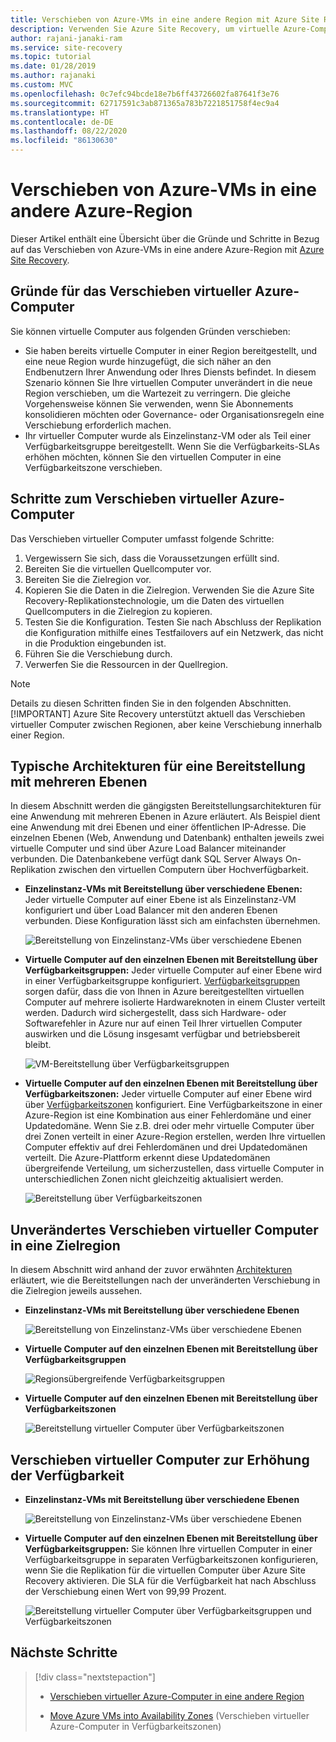 ```yaml
---
title: Verschieben von Azure-VMs in eine andere Region mit Azure Site Recovery
description: Verwenden Sie Azure Site Recovery, um virtuelle Azure-Computer aus einer Azure-Region in eine andere zu verschieben.
author: rajani-janaki-ram
ms.service: site-recovery
ms.topic: tutorial
ms.date: 01/28/2019
ms.author: rajanaki
ms.custom: MVC
ms.openlocfilehash: 0c7efc94bcde18e7b6ff43726602fa87641f3e76
ms.sourcegitcommit: 62717591c3ab871365a783b7221851758f4ec9a4
ms.translationtype: HT
ms.contentlocale: de-DE
ms.lasthandoff: 08/22/2020
ms.locfileid: "86130630"
---
```

# <a name="moving-azure-vms-to-another-azure-region"></a>Verschieben von Azure-VMs in eine andere Azure-Region

Dieser Artikel enthält eine Übersicht über die Gründe und Schritte in Bezug auf das Verschieben von Azure-VMs in eine andere Azure-Region mit [Azure Site Recovery](site-recovery-overview.md). 


## <a name="reasons-to-move-azure-vms"></a>Gründe für das Verschieben virtueller Azure-Computer

Sie können virtuelle Computer aus folgenden Gründen verschieben:

- Sie haben bereits virtuelle Computer in einer Region bereitgestellt, und eine neue Region wurde hinzugefügt, die sich näher an den Endbenutzern Ihrer Anwendung oder Ihres Diensts befindet. In diesem Szenario können Sie Ihre virtuellen Computer unverändert in die neue Region verschieben, um die Wartezeit zu verringern. Die gleiche Vorgehensweise können Sie verwenden, wenn Sie Abonnements konsolidieren möchten oder Governance- oder Organisationsregeln eine Verschiebung erforderlich machen.
- Ihr virtueller Computer wurde als Einzelinstanz-VM oder als Teil einer Verfügbarkeitsgruppe bereitgestellt. Wenn Sie die Verfügbarkeits-SLAs erhöhen möchten, können Sie den virtuellen Computer in eine Verfügbarkeitszone verschieben.

## <a name="steps-to-move-azure-vms"></a>Schritte zum Verschieben virtueller Azure-Computer

Das Verschieben virtueller Computer umfasst folgende Schritte:

1. Vergewissern Sie sich, dass die Voraussetzungen erfüllt sind.
2. Bereiten Sie die virtuellen Quellcomputer vor.
3. Bereiten Sie die Zielregion vor.
4. Kopieren Sie die Daten in die Zielregion. Verwenden Sie die Azure Site Recovery-Replikationstechnologie, um die Daten des virtuellen Quellcomputers in die Zielregion zu kopieren.
5. Testen Sie die Konfiguration. Testen Sie nach Abschluss der Replikation die Konfiguration mithilfe eines Testfailovers auf ein Netzwerk, das nicht in die Produktion eingebunden ist.
6. Führen Sie die Verschiebung durch.
7. Verwerfen Sie die Ressourcen in der Quellregion.

> [!NOTE]
> Details zu diesen Schritten finden Sie in den folgenden Abschnitten.
> [!IMPORTANT]
> Azure Site Recovery unterstützt aktuell das Verschieben virtueller Computer zwischen Regionen, aber keine Verschiebung innerhalb einer Region.

## <a name="typical-architectures-for-a-multi-tier-deployment"></a>Typische Architekturen für eine Bereitstellung mit mehreren Ebenen

In diesem Abschnitt werden die gängigsten Bereitstellungsarchitekturen für eine Anwendung mit mehreren Ebenen in Azure erläutert. Als Beispiel dient eine Anwendung mit drei Ebenen und einer öffentlichen IP-Adresse. Die einzelnen Ebenen (Web, Anwendung und Datenbank) enthalten jeweils zwei virtuelle Computer und sind über Azure Load Balancer miteinander verbunden. Die Datenbankebene verfügt dank SQL Server Always On-Replikation zwischen den virtuellen Computern über Hochverfügbarkeit.

* **Einzelinstanz-VMs mit Bereitstellung über verschiedene Ebenen:** Jeder virtuelle Computer auf einer Ebene ist als Einzelinstanz-VM konfiguriert und über Load Balancer mit den anderen Ebenen verbunden. Diese Konfiguration lässt sich am einfachsten übernehmen.

     ![Bereitstellung von Einzelinstanz-VMs über verschiedene Ebenen](media/move-vm-overview/regular-deployment.png)

* **Virtuelle Computer auf den einzelnen Ebenen mit Bereitstellung über Verfügbarkeitsgruppen:** Jeder virtuelle Computer auf einer Ebene wird in einer Verfügbarkeitsgruppe konfiguriert. [Verfügbarkeitsgruppen](../virtual-machines/windows/tutorial-availability-sets.md) sorgen dafür, dass die von Ihnen in Azure bereitgestellten virtuellen Computer auf mehrere isolierte Hardwareknoten in einem Cluster verteilt werden. Dadurch wird sichergestellt, dass sich Hardware- oder Softwarefehler in Azure nur auf einen Teil Ihrer virtuellen Computer auswirken und die Lösung insgesamt verfügbar und betriebsbereit bleibt.

     ![VM-Bereitstellung über Verfügbarkeitsgruppen](media/move-vm-overview/avset.png)

* **Virtuelle Computer auf den einzelnen Ebenen mit Bereitstellung über Verfügbarkeitszonen:** Jeder virtuelle Computer auf einer Ebene wird über [Verfügbarkeitszonen](../availability-zones/az-overview.md) konfiguriert. Eine Verfügbarkeitszone in einer Azure-Region ist eine Kombination aus einer Fehlerdomäne und einer Updatedomäne. Wenn Sie z.B. drei oder mehr virtuelle Computer über drei Zonen verteilt in einer Azure-Region erstellen, werden Ihre virtuellen Computer effektiv auf drei Fehlerdomänen und drei Updatedomänen verteilt. Die Azure-Plattform erkennt diese Updatedomänen übergreifende Verteilung, um sicherzustellen, dass virtuelle Computer in unterschiedlichen Zonen nicht gleichzeitig aktualisiert werden.

     ![Bereitstellung über Verfügbarkeitszonen](media/move-vm-overview/zone.png)

## <a name="move-vms-as-is-to-a-target-region"></a>Unverändertes Verschieben virtueller Computer in eine Zielregion

In diesem Abschnitt wird anhand der zuvor erwähnten [Architekturen](#typical-architectures-for-a-multi-tier-deployment) erläutert, wie die Bereitstellungen nach der unveränderten Verschiebung in die Zielregion jeweils aussehen.

* **Einzelinstanz-VMs mit Bereitstellung über verschiedene Ebenen**

     ![Bereitstellung von Einzelinstanz-VMs über verschiedene Ebenen](media/move-vm-overview/single-zone.png)

* **Virtuelle Computer auf den einzelnen Ebenen mit Bereitstellung über Verfügbarkeitsgruppen**

     ![Regionsübergreifende Verfügbarkeitsgruppen](media/move-vm-overview/crossregionaset.png)

* **Virtuelle Computer auf den einzelnen Ebenen mit Bereitstellung über Verfügbarkeitszonen**

     ![Bereitstellung virtueller Computer über Verfügbarkeitszonen](media/move-vm-overview/azonecross.png)

## <a name="move-vms-to-increase-availability"></a>Verschieben virtueller Computer zur Erhöhung der Verfügbarkeit

* **Einzelinstanz-VMs mit Bereitstellung über verschiedene Ebenen**

     ![Bereitstellung von Einzelinstanz-VMs über verschiedene Ebenen](media/move-vm-overview/single-zone.png)

* **Virtuelle Computer auf den einzelnen Ebenen mit Bereitstellung über Verfügbarkeitsgruppen:** Sie können Ihre virtuellen Computer in einer Verfügbarkeitsgruppe in separaten Verfügbarkeitszonen konfigurieren, wenn Sie die Replikation für die virtuellen Computer über Azure Site Recovery aktivieren. Die SLA für die Verfügbarkeit hat nach Abschluss der Verschiebung einen Wert von 99,99 Prozent.

     ![Bereitstellung virtueller Computer über Verfügbarkeitsgruppen und Verfügbarkeitszonen](media/move-vm-overview/aset-azone.png)

## <a name="next-steps"></a>Nächste Schritte

> [!div class="nextstepaction"]
> 
> * [Verschieben virtueller Azure-Computer in eine andere Region](azure-to-azure-tutorial-migrate.md)
> 
> * [Move Azure VMs into Availability Zones](move-azure-vms-avset-azone.md) (Verschieben virtueller Azure-Computer in Verfügbarkeitszonen)


